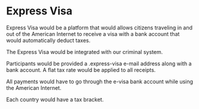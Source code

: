 # Express Visa

Express Visa would be a platform that would allows citizens traveling in and out of the American Internet to receive a visa with a bank account that would automatically deduct taxes.

The Express Visa would be integrated with our criminal system.

Participants would be provided a .express-visa e-mail address along with a bank account. A flat tax rate would be applied to all receipts.

All payments would have to go through the e-visa bank account while using the American Internet.

Each country would have a tax bracket.
